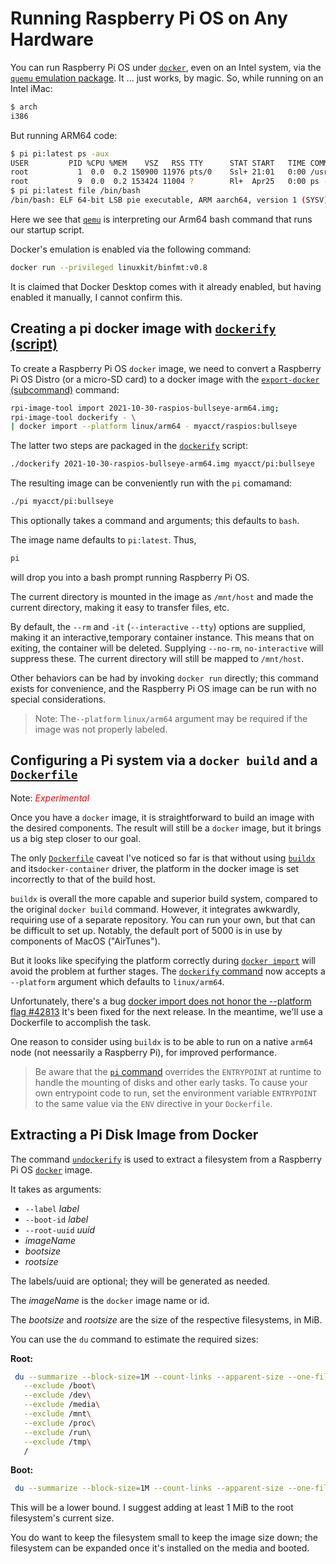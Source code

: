 # Running Raspberry Pi OS on Any Hardware

You can run Raspberry Pi OS under [`docker`](https://docs.docker.com/reference/), even on an Intel system,
via the [`quemu` emulation package](https://www.qemu.org/). It ... just works, by magic. So, while running
on an Intel iMac:

```bash
$ arch
i386
```

But running ARM64 code:

```bash
$ pi pi:latest ps -aux
USER         PID %CPU %MEM    VSZ   RSS TTY      STAT START   TIME COMMAND
root           1  0.0  0.2 150900 11976 pts/0    Ssl+ 21:01   0:00 /usr/bin/qemu-aarch64 /bin/bash /bin/bash /sbin/startup-script ps -aux
root           9  0.0  0.2 153424 11004 ?        Rl+  Apr25   0:00 ps -aux
$ pi pi:latest file /bin/bash
/bin/bash: ELF 64-bit LSB pie executable, ARM aarch64, version 1 (SYSV), dynamically linked, interpreter /lib/ld-linux-aarch64.so.1, BuildID[sha1]=641209ff5307ca8eb85bd6368cb5f7f2e694897e, for GNU/Linux 3.7.0, stripped
```

Here we see that [`qemu`](https://www.qemu.org/) is interpreting our Arm64 bash command that runs our
startup script.

Docker's emulation is enabled via the following command:

```bash
docker run --privileged linuxkit/binfmt:v0.8
```

It is claimed that Docker Desktop comes with it already enabled, but having enabled it manually, I cannot
confirm this.

## Creating a pi docker image with [`dockerify` (script)](bin/dockerify.md)

To create a Raspberry Pi OS `docker` image, we need to convert a Raspberry Pi OS Distro
(or a micro-SD card) to a docker image with the
[`export-docker` (subcommand)](cmds/export-docker.md) command:

```bash
rpi-image-tool import 2021-10-30-raspios-bullseye-arm64.img;
rpi-image-tool dockerify - \
| docker import --platform linux/arm64 - myacct/raspios:bullseye
```

The latter two steps are packaged in the [`dockerify`](bin/dockerify) script:

```bash
./dockerify 2021-10-30-raspios-bullseye-arm64.img myacct/pi:bullseye
```

The resulting image can be conveniently run with the `pi` comamand:

```bash
./pi myacct/pi:bullseye
```

This optionally takes a command and arguments; this defaults to `bash`.

The image name defaults to `pi:latest`. Thus,

```bash
pi
```

will drop you into a bash prompt running Raspberry Pi OS.

The current directory is mounted in the image as `/mnt/host` and made the current
directory, making it easy to transfer files, etc.

By default, the `--rm` and `-it` (`--interactive` `--tty`) options are supplied, making it
an interactive,temporary container instance. This means that on exiting, the container
will be deleted. Supplying `--no-rm`, `no-interactive`  will suppress these. The current
directory will still be mapped to `/mnt/host`.

Other behaviors can be had by invoking `docker run` directly; this command exists for
convenience, and the Raspberry Pi OS image can be run with no special considerations.

> Note: The`--platform` `linux/arm64` argument may be required if the image was not properly
  labeled.

## Configuring a Pi system via a `docker build` and a [`Dockerfile`](https://docs.docker.com/engine/reference/builder/)

Note: <span style='color:red;'>*Experimental*</span>

Once you have a `docker` image, it is straightforward to build an image with the desired
components. The result will still be a `docker` image, but it brings us a big step closer
to our goal.

The only [`Dockerfile`](https://docs.docker.com/engine/reference/builder/) caveat I've
noticed so far is that without using
[`buildx`](https://docs.docker.com/engine/reference/commandline/buildx/) and
its`docker-container` driver, the platform in the docker image is set incorrectly
to that of the build host.

`buildx` is overall the more capable and superior build system, compared to the original
`docker build` command. However, it integrates awkwardly, requiring use of a separate
repository. You can run your own, but that can be difficult to set up. Notably, the default
port of 5000 is in use by components of MacOS ("AirTunes").

But it looks like specifying the platform correctly during
[`docker import`](https://docs.docker.com/engine/reference/commandline/import/) will avoid
the problem at further stages. The [`dockerify` command](bin/dockerify.md) now accepts a `--platform` argument which defaults to `linux/arm64`.

Unfortunately, there's a bug
[docker import does not honor the --platform flag #42813](https://github.com/moby/moby/issues/42813)
It's been fixed for the next release. In the meantime, we'll use a Dockerfile to
accomplish the task.

One reason to consider using `buildx` is to be able to run on a native `arm64` node (not neessarily a Raspberry Pi), for improved performance.

> Be aware that the [`pi` command](bin/pi.md) overrides the `ENTRYPOINT` at runtime
to handle the mounting of disks and other early tasks. To cause your own entrypoint
code to run, set the environment variable `ENTRYPOINT` to the same value via the `ENV`
directive in your `Dockerfile`.

## Extracting a Pi Disk Image from Docker

The command [`undockerify`](bin/undockerify.md) is used to extract a filesystem from a
Raspberry Pi OS [`docker`](https://docs.docker.com/reference/) image.

It takes as arguments:

* `--label` *label*
* `--boot-id` *label*
* `--root-uuid` *uuid*
* *imageName*
* *bootsize*
* *rootsize*

The labels/uuid are optional; they will be generated as needed.

The *imageName* is the `docker` image name or id.

The *bootsize* and *rootsize* are the size of the respective filesystems, in MiB.

You can use the `du` command to estimate the required sizes:

**Root:**

```bash
 du --summarize --block-size=1M --count-links --apparent-size --one-file-system\
   --exclude /boot\
   --exclude /dev\
   --exclude /media\
   --exclude /mnt\
   --exclude /proc\
   --exclude /run\
   --exclude /tmp\
   /
```

**Boot:**

```bash
 du --summarize --block-size=1M --count-links --apparent-size --one-file-system /boot
```

This will be a lower bound. I suggest adding at least 1 MiB to the root filesystem's current size.

You do want to keep the filesystem small to keep the image size down; the filesystem
can be expanded once it's installed on the media and booted.
